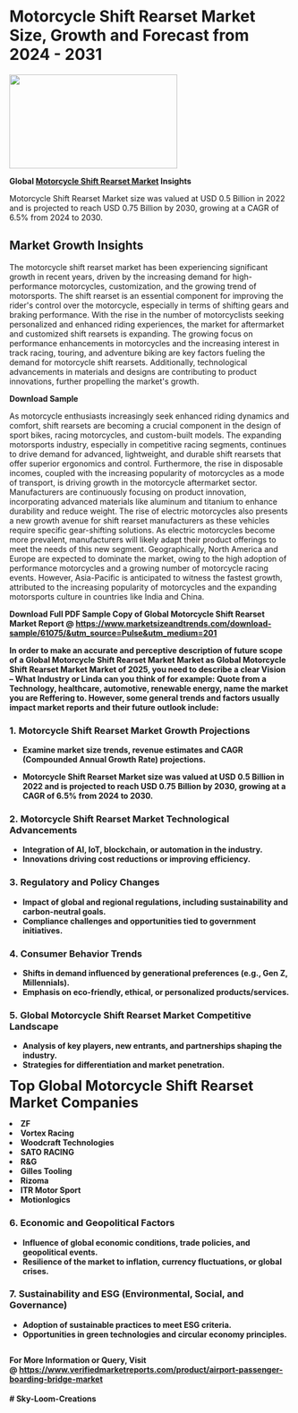 <H1>Motorcycle Shift Rearset Market Size, Growth and Forecast from 2024 - 2031</H1><img class="aligncenter size-medium wp-image-584254" src="https://thirdeyenews.in/wp-content/uploads/2024/09/Global-Market-Research-300x168.jpeg" alt="" width="300" height="168" /><p><strong>Global&nbsp;<a href="https://www.marketsizeandtrends.com/download-sample/61075/&amp;utm_source=Pulse&amp;utm_medium=201">Motorcycle Shift Rearset Market</a> Insights</strong></p><p>Motorcycle Shift Rearset Market size was valued at USD 0.5 Billion in 2022 and is projected to reach USD 0.75 Billion by 2030, growing at a CAGR of 6.5% from 2024 to 2030.</p><p><h2>Market Growth Insights</h2> <p>The motorcycle shift rearset market has been experiencing significant growth in recent years, driven by the increasing demand for high-performance motorcycles, customization, and the growing trend of motorsports. The shift rearset is an essential component for improving the rider's control over the motorcycle, especially in terms of shifting gears and braking performance. With the rise in the number of motorcyclists seeking personalized and enhanced riding experiences, the market for aftermarket and customized shift rearsets is expanding. The growing focus on performance enhancements in motorcycles and the increasing interest in track racing, touring, and adventure biking are key factors fueling the demand for motorcycle shift rearsets. Additionally, technological advancements in materials and designs are contributing to product innovations, further propelling the market's growth.</p> <p><strong>Download Sample</strong></p> <p>As motorcycle enthusiasts increasingly seek enhanced riding dynamics and comfort, shift rearsets are becoming a crucial component in the design of sport bikes, racing motorcycles, and custom-built models. The expanding motorsports industry, especially in competitive racing segments, continues to drive demand for advanced, lightweight, and durable shift rearsets that offer superior ergonomics and control. Furthermore, the rise in disposable incomes, coupled with the increasing popularity of motorcycles as a mode of transport, is driving growth in the motorcycle aftermarket sector. Manufacturers are continuously focusing on product innovation, incorporating advanced materials like aluminum and titanium to enhance durability and reduce weight. The rise of electric motorcycles also presents a new growth avenue for shift rearset manufacturers as these vehicles require specific gear-shifting solutions. As electric motorcycles become more prevalent, manufacturers will likely adapt their product offerings to meet the needs of this new segment. Geographically, North America and Europe are expected to dominate the market, owing to the high adoption of performance motorcycles and a growing number of motorcycle racing events. However, Asia-Pacific is anticipated to witness the fastest growth, attributed to the increasing popularity of motorcycles and the expanding motorsports culture in countries like India and China.</p> <p><strong></p><p><span class=""><strong>Download Full PDF Sample Copy of Global Motorcycle Shift Rearset Market Report</strong> @ <a href="https://www.marketsizeandtrends.com/download-sample/61075/&amp;utm_source=Pulse&amp;utm_medium=201" target="_blank">https://www.marketsizeandtrends.com/download-sample/61075/&amp;utm_source=Pulse&amp;utm_medium=201</a></span></p><p>In order to make an accurate and perceptive description of future scope of a Global&nbsp;Motorcycle Shift Rearset Market Market as Global&nbsp;Motorcycle Shift Rearset Market Market of 2025, you need to describe a clear Vision &ndash; What Industry or Linda can you think of for example: Quote from a Technology, healthcare, automotive, renewable energy, name the market you are Reffering to. However, some general trends and factors usually impact market reports and their future outlook include:</p><h3>1.&nbsp;<strong>Motorcycle Shift Rearset Market Growth Projections</strong></h3><ul><li>Examine market size trends, revenue estimates and CAGR (Compounded Annual Growth Rate) projections.</li><li><p>Motorcycle Shift Rearset Market size was valued at USD 0.5 Billion in 2022 and is projected to reach USD 0.75 Billion by 2030, growing at a CAGR of 6.5% from 2024 to 2030.</p></li></ul><h3>2.&nbsp;<strong>Motorcycle Shift Rearset Market Technological Advancements</strong></h3><ul><li>Integration of AI, IoT, blockchain, or automation in the industry.</li><li>Innovations driving cost reductions or improving efficiency.</li></ul><h3>3.&nbsp;<strong>Regulatory and Policy Changes</strong></h3><ul><li>Impact of global and regional regulations, including sustainability and carbon-neutral goals.</li><li>Compliance challenges and opportunities tied to government initiatives.</li></ul><h3>4.&nbsp;<strong>Consumer Behavior Trends</strong></h3><ul><li>Shifts in demand influenced by generational preferences (e.g., Gen Z, Millennials).</li><li>Emphasis on eco-friendly, ethical, or personalized products/services.</li></ul><h3>5.&nbsp;<strong>Global Motorcycle Shift Rearset Market Competitive Landscape</strong></h3><ul><li>Analysis of key players, new entrants, and partnerships shaping the industry.</li><li>Strategies for differentiation and market penetration.</li></ul><p data-pm-slice="1 1 []"><span style="color: inherit; font-family: inherit; font-size: 25px;">Top Global Motorcycle Shift Rearset Market Companies</span></p><div class="" data-test-id=""><p><li>ZF</li><li> Vortex Racing</li><li> Woodcraft Technologies</li><li> SATO RACING</li><li> R&G</li><li> Gilles Tooling</li><li> Rizoma</li><li> ITR Motor Sport</li><li> Motionlogics</li></p></div><h3>6.&nbsp;<strong>Economic and Geopolitical Factors</strong></h3><ul><li>Influence of global economic conditions, trade policies, and geopolitical events.</li><li>Resilience of the market to inflation, currency fluctuations, or global crises.</li></ul><h3>7.&nbsp;<strong>Sustainability and ESG (Environmental, Social, and Governance)</strong></h3><ul><li>Adoption of sustainable practices to meet ESG criteria.</li><li>Opportunities in green technologies and circular economy principles.</li></ul><h2><strong style="font-size: 14px;">For More Information or Query, Visit @&nbsp;</strong><a style="background-color: #ffffff; font-size: 14px;" href="https://www.marketsizeandtrends.com/report/motorcycle-shift-rearset-market/" target="_blank">https://www.verifiedmarketreports.com/product/airport-passenger-boarding-bridge-market</a></h2># Sky-Loom-Creations
